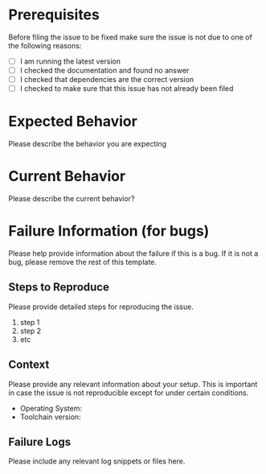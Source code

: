 # Prerequisites

Before filing the issue to be fixed make sure the issue is not due to one of the following reasons:

- [ ] I am running the latest version
- [ ] I checked the documentation and found no answer
- [ ] I checked that dependencies are the correct version
- [ ] I checked to make sure that this issue has not already been filed

# Expected Behavior

Please describe the behavior you are expecting

# Current Behavior

Please describe the current behavior?

# Failure Information (for bugs)

Please help provide information about the failure if this is a bug. If it is not a bug, please remove the rest of this template.

## Steps to Reproduce

Please provide detailed steps for reproducing the issue.

1. step 1
2. step 2
3. etc

## Context

Please provide any relevant information about your setup. This is important in case the issue is not reproducible except for under certain conditions.

* Operating System:
* Toolchain version:

## Failure Logs

Please include any relevant log snippets or files here.
